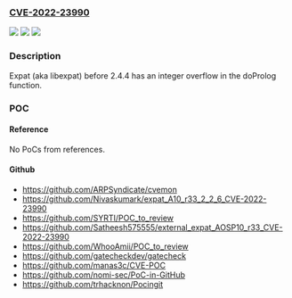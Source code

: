 ### [CVE-2022-23990](https://cve.mitre.org/cgi-bin/cvename.cgi?name=CVE-2022-23990)
![](https://img.shields.io/static/v1?label=Product&message=n%2Fa&color=blue)
![](https://img.shields.io/static/v1?label=Version&message=n%2Fa&color=blue)
![](https://img.shields.io/static/v1?label=Vulnerability&message=n%2Fa&color=brighgreen)

### Description

Expat (aka libexpat) before 2.4.4 has an integer overflow in the doProlog function.

### POC

#### Reference
No PoCs from references.

#### Github
- https://github.com/ARPSyndicate/cvemon
- https://github.com/Nivaskumark/expat_A10_r33_2_2_6_CVE-2022-23990
- https://github.com/SYRTI/POC_to_review
- https://github.com/Satheesh575555/external_expat_AOSP10_r33_CVE-2022-23990
- https://github.com/WhooAmii/POC_to_review
- https://github.com/gatecheckdev/gatecheck
- https://github.com/manas3c/CVE-POC
- https://github.com/nomi-sec/PoC-in-GitHub
- https://github.com/trhacknon/Pocingit

